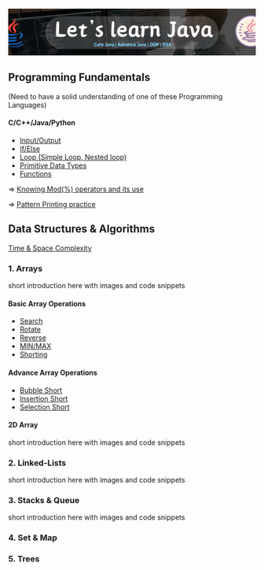 ![Java Poster](./Assets/Java-poster.png)

## Programming Fundamentals

(Need to have a solid understanding of one of these Programming Languages)

#### C/C++/Java/Python

- [Input/Output]()
- [If/Else]()
- [Loop (Simple Loop, Nested loop)]()
- [Primitive Data Types]()
- [Functions]()

=> [Knowing Mod(%) operators and its use]()

=> [Pattern Printing practice]()

## Data Structures & Algorithms

[Time & Space Complexity]()


### 1. Arrays
short introduction here with images and code snippets 

#### Basic Array Operations
- [Search]()
- [Rotate]()
- [Reverse]()
- [MIN/MAX]()
- [Shorting]()

#### Advance Array Operations
- [Bubble Short]()
- [Insertion Short]()
- [Selection Short]()

#### 2D Array
short introduction here with images and code snippets 



### 2. Linked-Lists
short introduction here with images and code snippets 


### 3. Stacks & Queue
short introduction here with images and code snippets 


### 4. Set & Map

### 5. Trees

